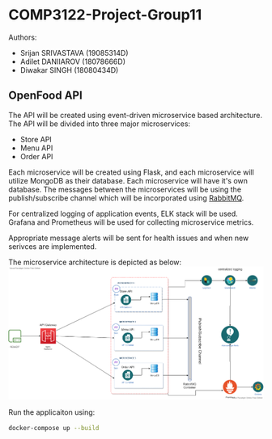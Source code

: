 # COMP3122-Project-Group11

Authors:
- Srijan SRIVASTAVA (19085314D)
- Adilet DANIIAROV (18078666D)
- Diwakar SINGH (18080434D)


## OpenFood API

The API will be created using event-driven microservice based architecture.
The API will be divided into three major microservices:
- Store API
- Menu API
- Order API

Each microservice will be created using Flask, and each microservice will utilize MongoDB as their database. Each microservice will have it's own database.
The messages between the microservices will be using the publish/subscribe channel which will be incorporated using [RabbitMQ](https://www.rabbitmq.com/).

For centralized logging of application events, ELK stack will be used.
Grafana and Prometheus will be used for collecting microservice metrics.

Appropriate message alerts will be sent for health issues and when new serivces are implemented.

The microservice architecture is depicted as below:
![Microservice Architecture of the API:](img/MicroservicesDiagram.png)


Run the applicaiton using:
```sh
docker-compose up --build
```
